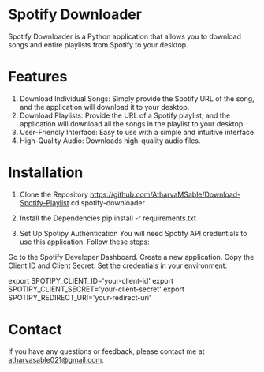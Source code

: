# Spotify Downloader
Spotify Downloader is a Python application that allows you to download songs and entire playlists from Spotify to your desktop.

# Features
1. Download Individual Songs: Simply provide the Spotify URL of the song, and the application will download it to your desktop.
2. Download Playlists: Provide the URL of a Spotify playlist, and the application will download all the songs in the playlist to your desktop.
3. User-Friendly Interface: Easy to use with a simple and intuitive interface.
4. High-Quality Audio: Downloads high-quality audio files.

# Installation
1. Clone the Repository
https://github.com/AtharvaMSable/Download-Spotify-Playlist
cd spotify-downloader


2. Install the Dependencies
pip install -r requirements.txt


3. Set Up Spotipy Authentication
You will need Spotify API credentials to use this application. Follow these steps:

Go to the Spotify Developer Dashboard.
Create a new application.
Copy the Client ID and Client Secret.
Set the credentials in your environment:

export SPOTIPY_CLIENT_ID='your-client-id'
export SPOTIPY_CLIENT_SECRET='your-client-secret'
export SPOTIPY_REDIRECT_URI='your-redirect-uri'


# Contact
If you have any questions or feedback, please contact me at atharvasable021@gmail.com.

